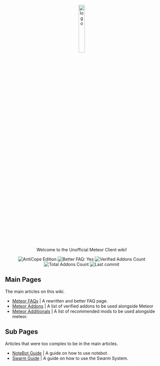 <p align="center">
  <img src="https://avatars.githubusercontent.com/u/88768753?s=200&v=4" alt="logo" width="20%"/>
</p>
<p align="center">
  Welcome to the Unofficial Meteor Client wiki!
</p>
<div align="center">
  <img src="https://img.shields.io/badge/AntiCope-Edition-orange" alt="AntiCope Edition">
  <img src="https://img.shields.io/badge/Better%20FAQ%20page-Yes-brightgreen" alt="Better FAQ: Yes">
  <img src="https://img.shields.io/badge/Verified%20Addons-9-blue" alt="Verified Addons Count">
  <img src="https://img.shields.io/badge/Total%20Addons-30-blueviolet" alt="Total Addons Count">
  <img src="https://img.shields.io/github/last-commit/AntiCope/meteor-lists" alt="Last commit">
</div>
<p> </p>

## Main Pages

The main articles on this wiki.

- [Meteor FAQs](pages/MeteorFAQ.md) | A rewritten and better FAQ page.
- [Meteor Addons](pages/MeteorAddons.md) | A list of verified addons to be used alongside Meteor
- [Meteor Additionals](pages/MeteorAdditionals.md) | A list of recommended mods to be used alongside meteor.

## Sub Pages

Articles that were too complex to be in the main articles.

- [NoteBot Guide](pages/faq/NoteBotGuide.md) | A guide on how to use notebot.
- [Swarm Guide](pages/faq/SwarmGuide.md) | A guide on how to use the Swarm System.